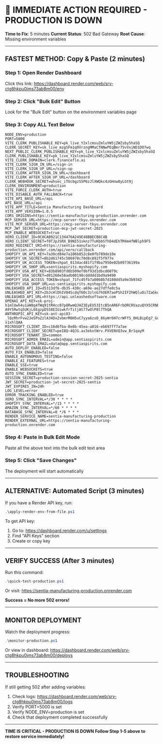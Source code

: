# 🚨 IMMEDIATE ACTION REQUIRED - PRODUCTION IS DOWN

**Time to Fix**: 5 minutes
**Current Status**: 502 Bad Gateway
**Root Cause**: Missing environment variables

---

## FASTEST METHOD: Copy & Paste (2 minutes)

### Step 1: Open Render Dashboard
Click this link: https://dashboard.render.com/web/srv-ctg8hkpu0jms73ab8m00/env

### Step 2: Click "Bulk Edit" Button
Look for the "Bulk Edit" button on the environment variables page

### Step 3: Copy ALL Text Below
```
NODE_ENV=production
PORT=5000
VITE_CLERK_PUBLISHABLE_KEY=pk_live_Y2xlcmsuZmluYW5jZWZsby5haSQ
CLERK_SECRET_KEY=sk_live_mzgSFm1q9VrzngMMaCTNNwPEqBmr75vVxiND1DO7wq
NEXT_PUBLIC_CLERK_PUBLISHABLE_KEY=pk_live_Y2xlcmsuZmluYW5jZWZsby5haSQ
CLERK_PUBLISHABLE_KEY=pk_live_Y2xlcmsuZmluYW5jZWZsby5haSQ
VITE_CLERK_DOMAIN=clerk.financeflo.ai
VITE_CLERK_SIGN_IN_URL=/sign-in
VITE_CLERK_SIGN_UP_URL=/sign-up
VITE_CLERK_AFTER_SIGN_IN_URL=/dashboard
VITE_CLERK_AFTER_SIGN_UP_URL=/dashboard
CLERK_WEBHOOK_SECRET=whsec_iTUcbgzS5P6zJlXWQkc4zGHnw8yLGt9j
CLERK_ENVIRONMENT=production
VITE_FORCE_CLERK_AUTH=true
VITE_DISABLE_AUTH_FALLBACK=true
VITE_API_BASE_URL=/api
API_BASE_URL=/api
VITE_APP_TITLE=Sentia Manufacturing Dashboard
VITE_APP_VERSION=1.0.5
CORS_ORIGINS=https://sentia-manufacturing-production.onrender.com
MCP_SERVER_URL=https://mcp-server-tkyu.onrender.com
VITE_MCP_SERVER_URL=https://mcp-server-tkyu.onrender.com
MCP_JWT_SECRET=production-mcp-jwt-secret-2025
MCP_ENABLE_WEBSOCKET=true
XERO_CLIENT_ID=9C0CAB921C134476A249E48BBECB8C4B
XERO_CLIENT_SECRET=f0TJpJSRX_B9NI51sknz7TuKbbSfhO4dEhTM4m4fWBlph9F5
XERO_REDIRECT_URI=https://sentia-manufacturing-production.onrender.com/api/xero/callback
SHOPIFY_UK_API_KEY=7a30cd84e7a106b852c8e0fb789de10e
SHOPIFY_UK_SECRET=8b2d61745c506970c70d8c892f5f977e
SHOPIFY_UK_ACCESS_TOKEN=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
SHOPIFY_UK_SHOP_URL=sentiaspirits.myshopify.com
SHOPIFY_USA_API_KEY=83b8903fd8b509ef8bf93d1dbcd6079c
SHOPIFY_USA_SECRET=d01260e58adb00198cddddd1bd9a9490
SHOPIFY_USA_ACCESS_TOKEN=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
SHOPIFY_USA_SHOP_URL=us-sentiaspirits.myshopify.com
UNLEASHED_API_ID=d5313df6-db35-430c-a69e-ae27dffe0c5a
UNLEASHED_API_KEY=2bJcHlDhIV04ScdqT60c3zlnG7hOER7aoPSh2IF2hWQluOi7ZaGkeu4SGeseYexAqOGfcRmyl9c6QYueJHyQ==
UNLEASHED_API_URL=https://api.unleashedsoftware.com
OPENAI_API_KEY=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
ANTHROPIC_API_KEY=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
MICROSOFT_CLIENT_ID=c16d6fba-0e6b-45ea-a016-eb697ff7a7ae
MICROSOFT_CLIENT_SECRET=peI8Q~4QJG.ax3ekxtWrv.PXVENVQ3vw_Br1qayM
MICROSOFT_TENANT_ID=common
MICROSOFT_ADMIN_EMAIL=admin@app.sentiaspirits.com
MICROSOFT_DATA_EMAIL=data@app.sentiaspirits.com
AUTO_DEPLOY_ENABLED=false
AUTO_FIX_ENABLED=false
ENABLE_AUTONOMOUS_TESTING=false
ENABLE_AI_FEATURES=true
ENABLE_SSE=true
ENABLE_WEBSOCKETS=true
AUTO_SYNC_ENABLED=true
SESSION_SECRET=production-session-secret-2025-sentia
JWT_SECRET=production-jwt-secret-2025-sentia
JWT_EXPIRES_IN=24h
LOG_LEVEL=error
ERROR_TRACKING_ENABLED=true
XERO_SYNC_INTERVAL=*/30 * * * *
SHOPIFY_SYNC_INTERVAL=*/15 * * * *
AMAZON_SYNC_INTERVAL=*/60 * * * *
DATABASE_SYNC_INTERVAL=0 */6 * * *
RENDER_SERVICE_NAME=sentia-manufacturing-production
RENDER_EXTERNAL_URL=https://sentia-manufacturing-production.onrender.com
```

### Step 4: Paste in Bulk Edit Mode
Paste all the above text into the bulk edit text area

### Step 5: Click "Save Changes"
The deployment will start automatically

---

## ALTERNATIVE: Automated Script (3 minutes)

If you have a Render API key, run:
```powershell
.\apply-render-env-from-file.ps1
```

To get API key:
1. Go to: https://dashboard.render.com/u/settings
2. Find "API Keys" section
3. Create or copy key

---

## VERIFY SUCCESS (After 3 minutes)

Run this command:
```powershell
.\quick-test-production.ps1
```

Or visit: https://sentia-manufacturing-production.onrender.com

**Success = No more 502 errors!**

---

## MONITOR DEPLOYMENT

Watch the deployment progress:
```powershell
.\monitor-production.ps1
```

Or view in dashboard:
https://dashboard.render.com/web/srv-ctg8hkpu0jms73ab8m00/deploys

---

## TROUBLESHOOTING

If still getting 502 after adding variables:
1. Check logs: https://dashboard.render.com/web/srv-ctg8hkpu0jms73ab8m00/logs
2. Verify PORT=5000 is set
3. Verify NODE_ENV=production is set
4. Check that deployment completed successfully

---

**TIME IS CRITICAL - PRODUCTION IS DOWN**
**Follow Step 1-5 above to restore service immediately!**